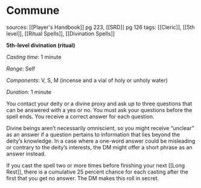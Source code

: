 # Commune
sources: [[Player's Handbook]] pg 223, [[SRD]] pg 126
tags: [[Cleric]], [[5th level]], [[Ritual Spells]], [[Divination Spells]]

**5th-level divination (ritual)**

*Casting time*: 1 minute

*Range*: Self

*Components*: V, S, M (incense and a vial of holy or unholy water)

*Duration*: 1 minute

You contact your deity or a divine proxy and ask up to three questions that can be answered with a yes or no. You must ask your questions before the spell ends. You receive a correct answer for each question.

Divine beings aren’t necessarily omniscient, so you might receive “unclear” as an answer if a question pertains to information that lies beyond the deity’s knowledge. In a case where a one-word answer could be misleading or contrary to the deity’s interests, the DM might offer a short phrase as an answer instead.

If you cast the spell two or more times before finishing your next [[Long Rest]], there is a cumulative 25 percent chance for each casting after the first that you get no answer. The DM makes this roll in secret.

